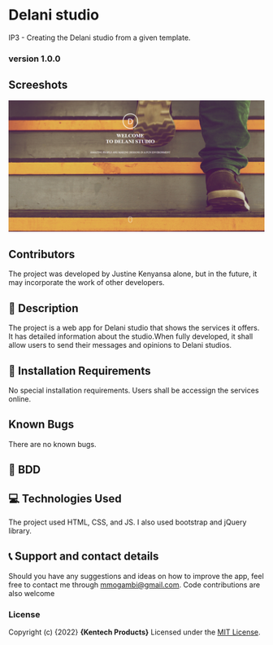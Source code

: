 # Delani studio
IP3 - Creating the Delani studio from a given template.
### version 1.0.0

## Screeshots
![Apictorial for delani studio](screenshot/delani-studio.png)
## Contributors
The project was developed by Justine Kenyansa alone, but in the future, it may incorporate the work of other developers.
## :flashlight: Description
The project is a web app for Delani studio that shows the services it offers. It has detailed information about the studio.When fully developed, it shall allow users to send their messages and opinions to Delani studios.
## :pushpin: Installation Requirements
No special installation requirements. Users shall be accessign the services online.
## Known Bugs
There are no known bugs.
## :pushpin: BDD

## :computer: Technologies Used
 The project used HTML, CSS, and JS. I also used bootstrap and jQuery library.
 ## :telephone_receiver: Support and contact details
Should you have any suggestions and ideas on how to improve the app, feel free to contact me through mmogambi@gmail.com.
Code contributions are also welcome
### License
Copyright (c) {2022} **{Kentech Products}**
Licensed under the [MIT License](LICENSE).
